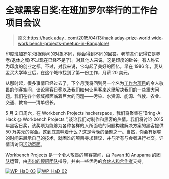 # 全球黑客日奖:在班加罗尔举行的工作台项目会议

> 原文:[https://hack aday . com/2015/04/13/hack aday-prize-world wide-work bench-projects-meetup-in-Bangalore/](https://hackaday.com/2015/04/13/hackaday-prize-worldwide-workbench-projects-meetup-in-bangalore/)

印度班加罗尔:根据你问的对象不同，你会得到不同的回答。老前辈们记得它是养老/退休之城(不过现在已经不是了)。对其他人来说，这是印度的硅谷。有人称它为印度的创业之都。不过，对我来说，它勾起了美好的回忆。早在 1986 年，我从孟买大学毕业后，在这个城市找到了第一份工作，月薪 20 美元。

从那时起，很多事情已经过去了，下个月我将回到另一个名为[工作台项目](http://workbenchprojects.com/)的令人敬畏的创客空间，谈论[黑客日奖](http://hackaday.io/prize)以及我们如何让黑客来这里解决我们的一些重大问题。我们在各个领域都面临着巨大的问题——污染、水资源、能源、气候、农业、交通、教育——清单很长。

5 月 2 日周六，在 Workbench Projects hackerspace，我们将聚集在“Bring-A-Hack @ Workbench Projects ”,谈论我们对制作和黑客的热情。我们将讨论 2015 年黑客日奖，该奖项为能够为各种各样的人所面临的问题构建解决方案的黑客提供 50 万美元的奖金。这到底意味着什么？这是今晚的话题之一。当然，你会有足够的时间来展示自己的技术，就困难的项目寻求建议，并与所有与会者进行社交。详情请访问[活动页面](https://www.workbenchprojects.com/workshops/event_details/29)。

Workbench Projects 是一个令人敬畏的黑客空间，由 Pavan 和 Anupama 的[团队](https://www.workbenchprojects.com/about/teams)运营，由[杰出的顾问团队](https://www.workbenchprojects.com/about/advisors)指导，并由一些优秀的[合伙人和合作者](https://www.workbenchprojects.com/about/partnersandcollaborators)支持。

 [![WP_HaD_03](../Images/f9a1a019c4891620a381705cb9a649ec.png "WP_HaD_03")](https://i0.wp.com/hackaday.com/wp-content/uploads/2015/04/wp_had_03.png?ssl=1)  [![WP_HaD_02](../Images/1d30e35d75f893e8bbffe8ad4b46d057.png "WP_HaD_02")](https://i0.wp.com/hackaday.com/wp-content/uploads/2015/04/wp_had_02.png?ssl=1)